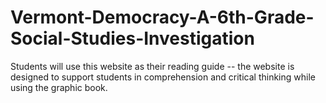 # Vermont-Democracy-A-6th-Grade-Social-Studies-Investigation
Students will use this website as their reading guide -- the website is designed to support students in comprehension and critical thinking while using the graphic book.
